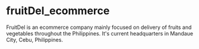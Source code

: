 # fruitDel_ecommerce
FruitDel is an ecommerce company mainly focused on delivery of fruits and vegetables throughout the Philippines. It's current headquarters in Mandaue City, Cebu, Philippines.
